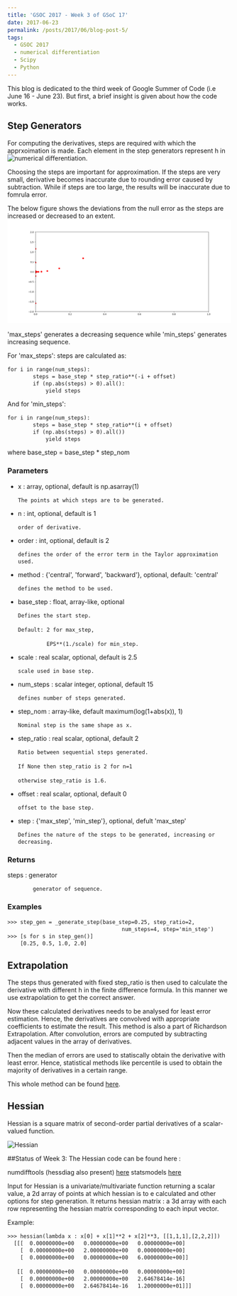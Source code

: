 ```yaml
---
title: 'GSOC 2017 - Week 3 of GSoC 17'
date: 2017-06-23
permalink: /posts/2017/06/blog-post-5/
tags:
  - GSOC 2017
  - numerical differentiation
  - Scipy
  - Python 
---
```


This blog is dedicated to the third week of Google Summer of Code (i.e June 16 - June 23).
But first, a brief insight is given about how the code works.

## Step Generators
 
 For computing the derivatives, steps are required with which the apprxoimation is made.
 Each element in the step generators represent h in 
 ![numerical differentiation](https://wikimedia.org/api/rest_v1/media/math/render/svg/240200932143283e051efead968a0bec0134e3a0).
 
 Choosing the steps are important for approximation. If the steps are very small,
 derivative becomes inaccurate due to rounding error caused by subtraction. While if steps are too large, 
 the results will be inaccurate due to fomrula error.
 
 The below figure shows the deviations from the null error as the steps are increased or decreased to an extent.
 ![Figure](https://github.com/ashwinpathak20/ashwinpathak20.github.io/blob/master/images/Figure_1.png)
 
 'max_steps' generates a decreasing sequence while 'min_steps' generates increasing sequence.
 
 For 'max_steps':
    steps are calculated as:
    
    for i in range(num_steps):
            steps = base_step * step_ratio**(-i + offset)
            if (np.abs(steps) > 0).all():
                yield steps
                
 
 And for 'min_steps':
    
    for i in range(num_steps):
            steps = base_step * step_ratio**(i + offset)
            if (np.abs(steps) > 0).all())
                yield steps
 
 where base_step = base_step * step_nom
 
 ### Parameters
  - x : array, optional, default is np.asarray(1)
  
        The points at which steps are to be generated.
  - n : int, optional, default is 1
  
        order of derivative.
  - order : int, optional, default is 2
  
        defines the order of the error term in the Taylor approximation used.
  - method : {'central', 'forward', 'backward'}, optional, default: 'central'
  
        defines the method to be used.
  - base_step : float, array-like, optional
  
        Defines the start step.
        
        Default: 2 for max_step,
        
                 EPS**(1./scale) for min_step.
  - scale : real scalar, optional, default is 2.5
  
        scale used in base step.
  - num_steps : scalar integer, optional, default 15
  
        defines number of steps generated.
  - step_nom :  array-like, default maximum(log(1+abs(x)), 1)
  
        Nominal step is the same shape as x.
  - step_ratio : real scalar, optional, default 2
  
        Ratio between sequential steps generated.
        
        If None then step_ratio is 2 for n=1
        
        otherwise step_ratio is 1.6.
  - offset : real scalar, optional, default 0
  
        offset to the base step.
  - step : {'max_step', 'min_step'}, optional, defult 'max_step'
  
        Defines the nature of the steps to be generated, increasing or decreasing.
        
### Returns
  steps : generator
  
            generator of sequence.

### Examples
```
>>> step_gen = _generate_step(base_step=0.25, step_ratio=2,
                                    num_steps=4, step='min_step')
>>> [s for s in step_gen()]
    [0.25, 0.5, 1.0, 2.0]
```

## Extrapolation
  The steps thus generated with fixed step_ratio is then used to calculate the derivative with different h in the finite difference formula. In this manner we use extrapolation to get the correct answer. 
  
  Now these calculated derivatives needs to be analysed for least error estimation. Hence, the derivatives are convolved with appropriate coefficients to estimate the result. This method is also a part of Richardson Extrapolation. After convolution, errors are computed by subtracting adjacent values in the array of derivatives. 
  
  Then the median of errors are used to statiscally obtain the derivative with least error. Hence, statistical methods like percentile is used to obtain the majority of derivatives in a certain range.
  
  This whole method can be found [here](https://github.com/ashwinpathak20/scipy/blob/diff/scipy/diff/_derivative_numdiff.py).
  
## Hessian
   Hessian is a square matrix of second-order partial derivatives of a scalar-valued function. 
   
   ![Hessian](https://wikimedia.org/api/rest_v1/media/math/render/svg/ceb2ef7133d4ffb011021db5f90126d42058378d)

##Status of Week 3:
  The Hessian code can be found here :
  
  numdifftools (hessdiag also present) [here](https://github.com/ashwinpathak20/scipy/blob/diff/scipy/diff/_hessian_numdiff.py)
  statsmodels [here](https://github.com/ashwinpathak20/scipy/blob/diff/scipy/diff/_derivative.py)
  
  Input for Hessian is a univariate/multivariate function returning a scalar value, a 2d array of points at which hessian is to e calculated and other options for step generation. It returns hessian matrix : a 3d array with each row representing the hessian matrix corresponding to each input vector.
  
  Example:
  
  ```
  >>> hessian(lambda x : x[0] + x[1]**2 + x[2]**3, [[1,1,1],[2,2,2]])
    [[[  0.00000000e+00   0.00000000e+00   0.00000000e+00]
      [  0.00000000e+00   2.00000000e+00   0.00000000e+00]
      [  0.00000000e+00   0.00000000e+00   6.00000000e+00]]

     [[  0.00000000e+00   0.00000000e+00   0.00000000e+00]
      [  0.00000000e+00   2.00000000e+00   2.64678414e-16]
      [  0.00000000e+00   2.64678414e-16   1.20000000e+01]]]
  ```

 
 
